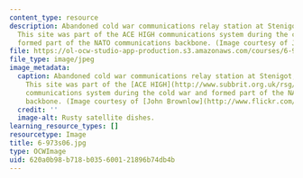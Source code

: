 ```yaml
---
content_type: resource
description: Abandoned cold war communications relay station at Stenigot, Lincolnshire.
  This site was part of the ACE HIGH communications system during the cold war and
  formed part of the NATO communications backbone. (Image courtesy of John Brownlow.)
file: https://ol-ocw-studio-app-production.s3.amazonaws.com/courses/6-973-communication-system-design-spring-2006/620a0b98b718b035600121896b74db4b_6-973s06.jpg
file_type: image/jpeg
image_metadata:
  caption: Abandoned cold war communications relay station at Stenigot, Lincolnshire.
    This site was part of the [ACE HIGH](http://www.subbrit.org.uk/rsg/features/ace_high/index4.html)
    communications system during the cold war and formed part of the NATO communications
    backbone. (Image courtesy of [John Brownlow](http://www.flickr.com/photos/pinkheadedbug/).)
  credit: ''
  image-alt: Rusty satellite dishes.
learning_resource_types: []
resourcetype: Image
title: 6-973s06.jpg
type: OCWImage
uid: 620a0b98-b718-b035-6001-21896b74db4b
---
```

